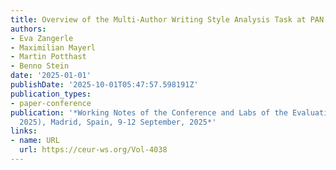 ```yaml
---
title: Overview of the Multi-Author Writing Style Analysis Task at PAN 2025
authors:
- Eva Zangerle
- Maximilian Mayerl
- Martin Potthast
- Benno Stein
date: '2025-01-01'
publishDate: '2025-10-01T05:47:57.598191Z'
publication_types:
- paper-conference
publication: '*Working Notes of the Conference and Labs of the Evaluation Forum (CLEF
  2025), Madrid, Spain, 9-12 September, 2025*'
links:
- name: URL
  url: https://ceur-ws.org/Vol-4038
---
```

